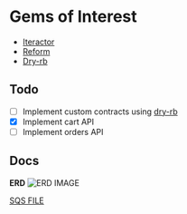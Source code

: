 # Gems of Interest
- [Iteractor](https://github.com/collectiveidea/interactor)
- [Reform](https://github.com/trailblazer/reform-rails)
- [Dry-rb](https://dry-rb.org/)

## Todo
- [ ] Implement custom contracts using [dry-rb](https://dry-rb.org/)
- [x] Implement cart API
- [ ] Implement orders API

## Docs
**ERD**
![ERD IMAGE]()

[SQS FILE](/docs/erd/erd.sqs)
